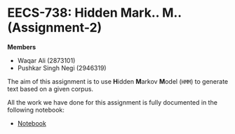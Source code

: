 # EECS-738: Hidden Mark.. M.. (Assignment-2)
**Members**
  - Waqar Ali (2873101)
  - Pushkar Singh Negi (2946319)

The aim of this assignment is to use **H**idden **M**arkov **M**odel (```HMM```) to generate
text based on a given corpus.

All the work we have done for this assignment is fully documented in the
following notebook:
  - [Notebook](notebooks/Markov.ipynb)
